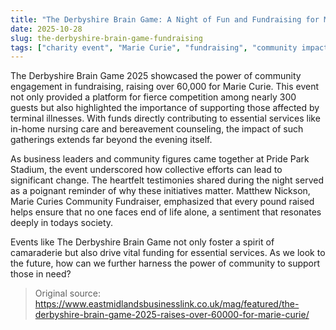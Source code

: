 ```yaml
---
title: "The Derbyshire Brain Game: A Night of Fun and Fundraising for Marie Curie"
date: 2025-10-28
slug: the-derbyshire-brain-game-fundraising
tags: ["charity event", "Marie Curie", "fundraising", "community impact"]
---
```


The Derbyshire Brain Game 2025 showcased the power of community engagement in fundraising, raising over 60,000 for Marie Curie. This event not only provided a platform for fierce competition among nearly 300 guests but also highlighted the importance of supporting those affected by terminal illnesses. With funds directly contributing to essential services like in-home nursing care and bereavement counseling, the impact of such gatherings extends far beyond the evening itself.

As business leaders and community figures came together at Pride Park Stadium, the event underscored how collective efforts can lead to significant change. The heartfelt testimonies shared during the night served as a poignant reminder of why these initiatives matter. Matthew Nickson, Marie Curies Community Fundraiser, emphasized that every pound raised helps ensure that no one faces end of life alone, a sentiment that resonates deeply in todays society.

Events like The Derbyshire Brain Game not only foster a spirit of camaraderie but also drive vital funding for essential services. As we look to the future, how can we further harness the power of community to support those in need?

> Original source: https://www.eastmidlandsbusinesslink.co.uk/mag/featured/the-derbyshire-brain-game-2025-raises-over-60000-for-marie-curie/